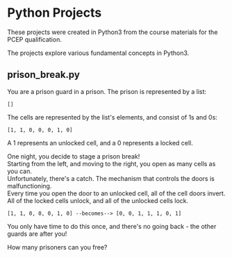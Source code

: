 # Python Projects

These projects were created in Python3 from the course materials for the PCEP qualification.

The projects explore various fundamental concepts in Python3.

## prison_break.py

You are a prison guard in a prison. The prison is represented by a list:

    []

The cells are represented by the list's elements, and consist of 1s and 0s:

    [1, 1, 0, 0, 0, 1, 0]

A 1 represents an unlocked cell, and a 0 represents a locked cell.

One night, you decide to stage a prison break!  
Starting from the left, and moving to the right, you open as many cells as you can.  
Unfortunately, there's a catch. The mechanism that controls the doors is malfunctioning.  
Every time you open the door to an unlocked cell, all of the cell doors invert.  
All of the locked cells unlock, and all of the unlocked cells lock.

    [1, 1, 0, 0, 0, 1, 0] --becomes--> [0, 0, 1, 1, 1, 0, 1]

You only have time to do this once, and there's no going back - the other guards are after you!

How many prisoners can you free?
